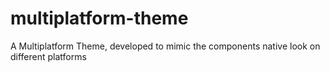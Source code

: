 # multiplatform-theme
A Multiplatform Theme, developed to mimic the components native look on different platforms
